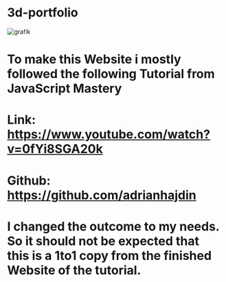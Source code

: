 # 3d-portfolio
![grafik](https://github.com/stse13/3d-portfolio/assets/143313319/24a79883-2fa6-4f03-8234-f308eac6c187)
# To make this Website i mostly followed the following Tutorial from JavaScript Mastery
# Link:     https://www.youtube.com/watch?v=0fYi8SGA20k
# Github:   https://github.com/adrianhajdin
#
# I changed the outcome to my needs. So it should not be expected that this is a 1to1 copy from the finished Website of the tutorial.
